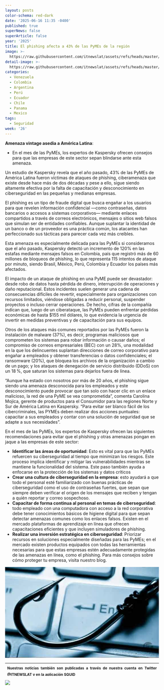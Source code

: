 ```yaml
---
layout: posts
color-schema: red-dark
date: '2025-06-16 11:35 -0400'
published: true
superNews: false
superArticle: false
year: '2025'
title: El phishing afecta a 43% de las PyMEs de la región
image: >-
  https://raw.githubusercontent.com/itnewslat/assets/refs/heads/master/img/540x320/Kaspesky-Phishing-p.jpg
detail-image: >-
  https://raw.githubusercontent.com/itnewslat/assets/refs/heads/master/img/1024x680/Kaspesky-Phishing-g.jpg
categories:
  - Venezuela
  - Colombia
  - Argentina
  - Perú
  - Ecuador
  - Chile
  - Panama
  - Mexico
tags:
  - Seguridad
week: '26'
---
```

**Amenaza vintage asedia a América Latina**: 

- En el mes de las PyMEs, los expertos de Kaspersky ofrecen consejos para que las empresas de este sector sepan blindarse ante esta amenaza.

Un estudio de Kaspersky revela que el año pasado, 43% de las PyMEs de América Latina fueron víctimas de ataques de phishing, ciberamenaza que existe desde hace más de dos décadas y pese a ello, sigue siendo altamente efectiva por la falta de capacitación y desconocimiento en ciberseguridad en las pequeñas y medianas empresas.

El phishing es un tipo de fraude digital que busca engañar a los usuarios para que revelen información confidencial —como contraseñas, datos bancarios o accesos a sistemas corporativos— mediante enlaces compartidos a través de correos electrónicos, mensajes o sitios web falsos que simulan ser de entidades confiables. Aunque suplantar la identidad de un banco o de un proveedor es una práctica común, los atacantes han perfeccionado sus tácticas para parecer cada vez más creíbles.

Esta amenaza es especialmente delicada para las PyMEs si consideramos que el año pasado, Kaspersky detectó un incremento de 120% en las estafas mediante mensajes falsos en Colombia, país que registró más de 60 millones de bloqueos de phishing, lo que representa 115 intentos de ataque por minuto, siendo Brasil, México, Perú, Colombia y Ecuador los países más afectados.  

El impacto de un ataque de phishing en una PyME puede ser devastador: desde robo de datos hasta pérdida de dinero, interrupción de operaciones y daño reputacional. Estos incidentes suelen generar una cadena de consecuencias difíciles de revertir, especialmente para organizaciones con recursos limitados, viéndose obligadas a reducir personal, suspender proyectos o incluso cerrar operaciones. De hecho,  cifras de la compañía indican que, luego de un ciberataque, las PyMEs pueden enfrentar pérdidas económicas de hasta $155 mil dólares, lo que evidencia la urgencia de invertir en medidas preventivas y de capacitación para sus equipos.

Otros de los ataques más comunes reportados por las PyMEs fueron la instalación de malware (37%), es decir, programas maliciosos que comprometen los sistemas para robar información o causar daños; el compromiso de correos empresariales (BEC) con un 28%, una modalidad en la que los delincuentes suplantan direcciones de correo corporativo para engañar a empleados y obtener transferencias o datos confidenciales; el ransomware (20%), que bloquea los archivos de la organización a cambio de un pago; y los ataques de denegación de servicio distribuido (DDoS) con un 18 %, que saturan los sistemas para dejarlos fuera de línea.

“Aunque ha estado con nosotros por más de 20 años, el phishing sigue siendo una amenaza desconocida para los empleados y este desconocimiento puede provocar que tan solo con hacer clic en un enlace malicioso, la red de una PyME se vea comprometida”, comenta Carolina Mojica, gerente de productos para el Consumidor para las regiones Norte y Sur de América Latina en Kaspersky. “Para evitar ser blanco fácil de los cibercriminales, las PYMEs deben realizar dos acciones puntuales: capacitar a sus empleados y contar con una solución de seguridad que se adapte a sus necesidades”.

En el mes de las PyMEs, los expertos de Kaspersky ofrecen las siguientes recomendaciones para evitar que el phishing y otras amenazas pongan en jaque a las empresas de este sector: 

- **Identificar las áreas de oportunidad**: Esto es vital para que las PyMEs refuercen su ciberseguridad al tiempo que minimizan los riesgos. Este proceso implica identificar y mitigar las vulnerabilidades mientras se mantiene la funcionalidad del sistema. Este paso también ayuda a enfocarse en la protección de los sistemas y datos críticos
- **Crear una cultura de ciberseguridad en la empresa**: esto ayudará a que todo el personal esté familiarizado con buenas prácticas de ciberseguridad como el uso de contraseñas fuertes, que sepan que siempre deben verificar el origen de los mensajes que reciben y tengan a quién reportar y correo sospechoso.
- **Capacitar de forma continua al personal en temas de ciberseguridad**: todo empleado con una computadora con acceso a la red corporativa debe tener conocimientos básicos de higiene digital para que sepan detectar amenazas comunes como los enlaces falsos. Existen en el mercado plataformas de aprendizaje en línea que ofrecen capacitaciones eficientes y que incluyen simuladores de phishing.
- **Realizar una inversión estratégica en ciberseguridad**: Priorizar recursos en soluciones especialmente diseñadas para las PyMEs; en el mercado existen productos equipados con todas las herramientas necesarias para que estas empresas estén adecuadamente protegidas de las amenazas en línea, como el phishing.
Para más consejos sobre cómo proteger tu empresa, visita nuestro blog.

![](https://raw.githubusercontent.com/itnewslat/assets/refs/heads/master/img/540x320/Kaspesky-Phishing-p.jpg)

<table style="height: 42px;" width="569">
<tbody>
<tr>
<td style="text-align: justify;"><sub><strong>Nuestras noticias también son publicadas a través de nuestra cuenta en Twitter <a href="https://twitter.com/itnewslat?lang=es">@ITNEWSLAT</a> y en la aplicación <a href="https://squidapp.co/en/">SQUID</a></strong></sub></td>
</tr>
</tbody>
</table>

<img src="https://tracker.metricool.com/c3po.jpg?hash=56f88a41e39ab42c063cc51676587a04"/>